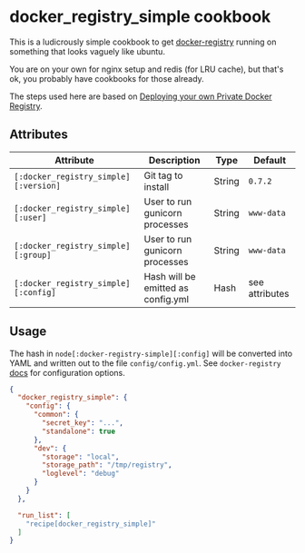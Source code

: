 # docker_registry_simple cookbook

This is a ludicrously simple cookbook to get
[docker-registry](https://github.com/dotcloud/docker-registry) running
on something that looks vaguely like ubuntu.

You are on your own for nginx setup and redis (for LRU cache), but
that's ok, you probably have cookbooks for those already.

The steps used here are based on
[Deploying your own Private Docker Registry](http://www.activestate.com/blog/2014/01/deploying-your-own-private-docker-registry).

## Attributes

Attribute | Description | Type | Default
----------|-------------|------|--------
`[:docker_registry_simple][:version]` | Git tag to install | String | `0.7.2`
`[:docker_registry_simple][:user]`    | User to run gunicorn processes | String | `www-data`
`[:docker_registry_simple][:group]`   | User to run gunicorn processes | String | `www-data`
`[:docker_registry_simple][:config]`  | Hash will be emitted as config.yml | Hash | see attributes

## Usage

The hash in `node[:docker-registry-simple][:config]` will be converted
into YAML and written out to the file `config/config.yml`. See
`docker-registry`
[docs](https://github.com/dotcloud/docker-registry#available-configuration-options)
for configuration options.

```json
{
  "docker_registry_simple": {
    "config": {
      "common": {
        "secret_key": "...",
        "standalone": true
      },
      "dev": {
        "storage": "local",
        "storage_path": "/tmp/registry",
        "loglevel": "debug"
      }
    }
  },

  "run_list": [
    "recipe[docker_registry_simple]"
  ]
}

```
